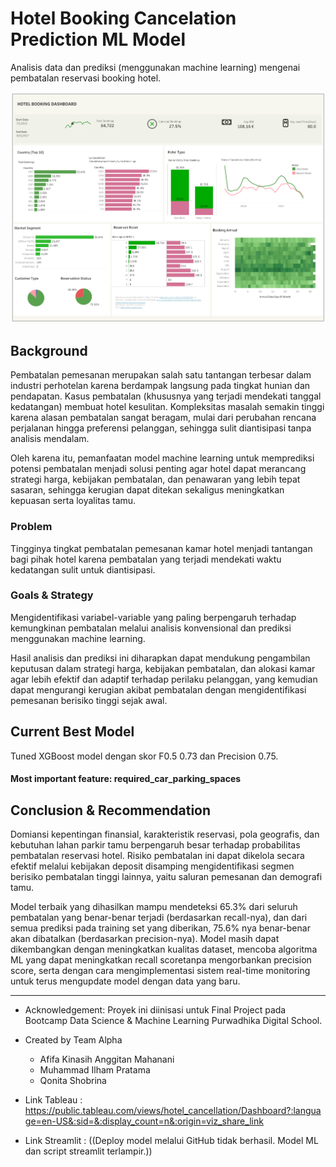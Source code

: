 # Hotel Booking Cancelation Prediction ML Model
Analisis data dan prediksi (menggunakan machine learning) mengenai pembatalan reservasi booking hotel. 

![alt text](https://github.com/qtash/Booking-Cancellation-Classification/blob/main/Tableau%20Dashboard.png)

## Background
Pembatalan pemesanan merupakan salah satu tantangan terbesar dalam industri perhotelan karena berdampak langsung pada tingkat hunian dan pendapatan. Kasus pembatalan (khususnya yang terjadi mendekati tanggal kedatangan) membuat hotel kesulitan. Kompleksitas masalah semakin tinggi karena alasan pembatalan sangat beragam, mulai dari perubahan rencana perjalanan hingga preferensi pelanggan, sehingga sulit diantisipasi tanpa analisis mendalam. 

Oleh karena itu, pemanfaatan model machine learning untuk memprediksi potensi pembatalan menjadi solusi penting agar hotel dapat merancang strategi harga, kebijakan pembatalan, dan penawaran yang lebih tepat sasaran, sehingga kerugian dapat ditekan sekaligus meningkatkan kepuasan serta loyalitas tamu.

### Problem
Tingginya tingkat pembatalan pemesanan kamar hotel menjadi tantangan bagi pihak hotel karena pembatalan yang terjadi mendekati waktu kedatangan sulit untuk diantisipasi. 

### Goals & Strategy
Mengidentifikasi variabel-variable yang paling berpengaruh terhadap kemungkinan pembatalan melalui analisis konvensional dan prediksi menggunakan machine learning. 

Hasil analisis dan prediksi ini diharapkan dapat mendukung pengambilan keputusan dalam strategi harga, kebijakan pembatalan, dan alokasi kamar agar lebih efektif dan adaptif terhadap perilaku pelanggan, yang kemudian dapat mengurangi kerugian akibat pembatalan dengan mengidentifikasi pemesanan berisiko tinggi sejak awal.

## **Current Best Model**
Tuned XGBoost model dengan skor F0.5 0.73 dan Precision 0.75. 
#### Most important feature: required_car_parking_spaces

## Conclusion & Recommendation
Domiansi kepentingan finansial, karakteristik reservasi, pola geografis, dan kebutuhan lahan parkir tamu berpengaruh besar terhadap probabilitas pembatalan reservasi hotel. Risiko pembatalan ini dapat dikelola secara efektif melalui kebijakan deposit disamping mengidentifikasi segmen berisiko pembatalan tinggi lainnya, yaitu saluran pemesanan dan demografi tamu.

Model terbaik yang dihasilkan mampu mendeteksi 65.3% dari seluruh pembatalan yang benar-benar terjadi (berdasarkan recall-nya), dan dari semua prediksi pada training set yang diberikan, 75.6% nya benar-benar akan dibatalkan (berdasarkan precision-nya). Model masih dapat dikembangkan dengan meningkatkan kualitas dataset, mencoba algoritma ML yang dapat meningkatkan recall scoretanpa mengorbankan precision score, serta dengan cara mengimplementasi sistem real-time monitoring untuk terus mengupdate model dengan data yang baru. 

****
- Acknowledgement: Proyek ini diinisasi untuk Final Project pada Bootcamp Data Science & Machine Learning Purwadhika Digital School.
- Created by Team Alpha 
    - Afifa Kinasih Anggitan Mahanani 
    - Muhammad Ilham Pratama 
    - Qonita Shobrina


- Link Tableau : https://public.tableau.com/views/hotel_cancellation/Dashboard?:language=en-US&:sid=&:display_count=n&:origin=viz_share_link

- Link Streamlit : ((Deploy model melalui GitHub tidak berhasil. Model ML dan script streamlit terlampir.))
